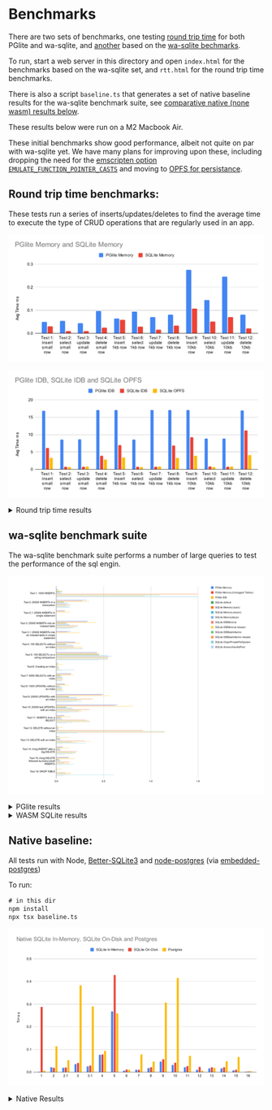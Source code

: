 # Benchmarks

There are two sets of benchmarks, one testing [round trip time](#round-trip-time-benchmarks) for both PGlite and wa-sqlite, and [another](#pglite-results-from-wa-sqlite-benchmark-suite) based on the [wa-sqlite bechmarks](https://rhashimoto.github.io/wa-sqlite/demo/benchmarks.html).

To run, start a web server in this directory and open `index.html` for the benchmarks based on the wa-sqlite set, and `rtt.html` for the round trip time benchmarks.

There is also a script `baseline.ts` that generates a set of native baseline results for the wa-sqlite benchmark suite, see [comparative native (none wasm) results below](#native-baseline).

These results below were run on a M2 Macbook Air.

These initial benchmarks show good performance, albeit not quite on par with wa-sqlite yet. We have many plans for improving upon these, including dropping the need for the [emscripten option `EMULATE_FUNCTION_POINTER_CASTS`](https://github.com/electric-sql/pglite/issues/56) and moving to [OPFS for persistance](https://github.com/electric-sql/pglite/issues/9).

## Round trip time benchmarks:

These tests run a series of inserts/updates/deletes to find the average time to execute the type of CRUD operations that are regularly used in an app.

![](./images/rtt-in-memory.svg)

![](./images/rtt-persisted.svg)

<details>
<summary>Round trip time results</summary>
<table>
  <thead>
    <tr>
      <th>Test</th>
      <th>PGlite Memory</th>
      <th>PGlite IDB</th>
      <th>SQLite Memory</th>
      <th>SQLite IDB</th>
      <th>SQLite OPFS</th>
    </tr>
  </thead>
  <tbody>
    <tr>
      <td>Test 1: insert small row</td>
      <td>0.050</td>
      <td>16.905</td>
      <td>0.030</td>
      <td>6.156</td>
      <td>3.315</td>
    </tr>
    <tr>
      <td>Test 2: select small row</td>
      <td>0.054</td>
      <td>8.591</td>
      <td>0.010</td>
      <td>0.705</td>
      <td>0.639</td>
    </tr>
    <tr>
      <td>Test 3: update small row</td>
      <td>0.044</td>
      <td>8.674</td>
      <td>0.009</td>
      <td>0.705</td>
      <td>0.811</td>
    </tr>
    <tr>
      <td>Test 4: delete small row</td>
      <td>0.097</td>
      <td>17.026</td>
      <td>0.024</td>
      <td>3.891</td>
      <td>2.825</td>
    </tr>
    <tr>
      <td>Test 5: insert 1kb row</td>
      <td>0.065</td>
      <td>17.071</td>
      <td>0.059</td>
      <td>6.983</td>
      <td>3.402</td>
    </tr>
    <tr>
      <td>Test 6: select 1kb row</td>
      <td>0.094</td>
      <td>8.589</td>
      <td>0.029</td>
      <td>0.711</td>
      <td>0.661</td>
    </tr>
    <tr>
      <td>Test 7: update 1kb row</td>
      <td>0.070</td>
      <td>17.030</td>
      <td>0.016</td>
      <td>0.761</td>
      <td>0.821</td>
    </tr>
    <tr>
      <td>Test 8: delete 1kb row</td>
      <td>0.081</td>
      <td>17.037</td>
      <td>0.034</td>
      <td>6.886</td>
      <td>3.349</td>
    </tr>
    <tr>
      <td>Test 9: insert 10kb row</td>
      <td>0.275</td>
      <td>17.047</td>
      <td>0.107</td>
      <td>9.267</td>
      <td>3.856</td>
    </tr>
    <tr>
      <td>Test 10: select 10kb row</td>
      <td>0.145</td>
      <td>8.824</td>
      <td>0.051</td>
      <td>0.832</td>
      <td>0.681</td>
    </tr>
    <tr>
      <td>Test 11: update 10kb row</td>
      <td>0.245</td>
      <td>8.835</td>
      <td>0.071</td>
      <td>0.746</td>
      <td>0.851</td>
    </tr>
    <tr>
      <td>Test 12: delete 10kb row</td>
      <td>0.081</td>
      <td>17.006</td>
      <td>0.021</td>
      <td>11.224</td>
      <td>4.079</td>
    </tr>
  </tbody>
</table>
</details>

## wa-sqlite benchmark suite

The wa-sqlite benchmark suite performs a number of large queries to test the performance of the sql engin.

![](./images/wa-benchmark.svg)

<details>
  <summary>PGlite results</summary>

<table>
  <thead>
    <tr>
      <th>Test</th>
      <th>Memory</th>
      <th>Memory (Unlogged Tables)</th>
      <th>Emscripten IndexedDB FS</th>
    </tr>
  </thead>
  <tbody>
    <tr>
      <td>Test 1: 1000 INSERTs</td>
      <td>0.020</td>
      <td>0.013</td>
      <td>0.054</td>
    </tr>
    <tr>
      <td>Test 2: 25000 INSERTs in a transaction</td>
      <td>0.322</td>
      <td>0.277</td>
      <td>0.351</td>
    </tr>
    <tr>
      <td>Test 2.1: 25000 INSERTs in single statement</td>
      <td>0.092</td>
      <td>0.087</td>
      <td>0.142</td>
    </tr>
    <tr>
      <td>Test 3: 25000 INSERTs into an indexed table</td>
      <td>0.336</td>
      <td>0.325</td>
      <td>0.421</td>
    </tr>
    <tr>
      <td>Test 3.1: 25000 INSERTs into an indexed table in single statement</td>
      <td>0.151</td>
      <td>0.115</td>
      <td>0.245</td>
    </tr>
    <tr>
      <td>Test 4: 100 SELECTs without an index</td>
      <td>0.200</td>
      <td>0.200</td>
      <td>0.254</td>
    </tr>
    <tr>
      <td>Test 5: 100 SELECTs on a string comparison</td>
      <td>0.431</td>
      <td>0.431</td>
      <td>0.457</td>
    </tr>
    <tr>
      <td>Test 6: Creating an index</td>
      <td>0.019</td>
      <td>0.018</td>
      <td>0.069</td>
    </tr>
    <tr>
      <td>Test 7: 5000 SELECTs with an index</td>
      <td>0.155</td>
      <td>0.156</td>
      <td>0.185</td>
    </tr>
    <tr>
      <td>Test 8: 1000 UPDATEs without an index</td>
      <td>0.087</td>
      <td>0.089</td>
      <td>0.131</td>
    </tr>
    <tr>
      <td>Test 9: 25000 UPDATEs with an index</td>
      <td>0.499</td>
      <td>0.477</td>
      <td>0.563</td>
    </tr>
    <tr>
      <td>Test 10: 25000 text UPDATEs with an index</td>
      <td>0.648</td>
      <td>0.620</td>
      <td>0.810</td>
    </tr>
    <tr>
      <td>Test 11: INSERTs from a SELECT</td>
      <td>0.088</td>
      <td>0.075</td>
      <td>0.151</td>
    </tr>
    <tr>
      <td>Test 12: DELETE without an index</td>
      <td>0.012</td>
      <td>0.011</td>
      <td>0.068</td>
    </tr>
    <tr>
      <td>Test 13: DELETE with an index</td>
      <td>0.033</td>
      <td>0.011</td>
      <td>0.138</td>
    </tr>
    <tr>
      <td>Test 14: A big INSERT after a big DELETE</td>
      <td>0.071</td>
      <td>0.059</td>
      <td>0.139</td>
    </tr>
    <tr>
      <td>Test 15: A big DELETE followed by many small INSERTs</td>
      <td>0.132</td>
      <td>0.127</td>
      <td>0.196</td>
    </tr>
    <tr>
      <td>Test 16: DROP TABLE</td>
      <td>0.002</td>
      <td>0.002</td>
      <td>0.053</td>
    </tr>
  </tbody>
</table>

</details>

<details>
  <summary>WASM SQLite results</summary>

<table>
  <thead>
    <tr>
      <th>Test</th>
      <th>default</th>
      <th>Memory (sync)</th>
      <th>Memory (async)</th>
      <th>MemoryAsync</th>
      <th>IDBMinimal</th>
      <th>IDBMinimal relaxed</th>
      <th>IDBBatchAtomic</th>
      <th>IDBBatchAtomic relaxed</th>
      <th>OriginPrivateFileSystem</th>
      <th>AccessHandlePool</th>
    </tr>
  </thead>
  <tbody>
    <tr>
      <td>Test 1: 1000 INSERTs (very slow on IDB &amp; OPFS)</td>
      <td>0.064</td>
      <td>0.035</td>
      <td>0.051</td>
      <td>0.055</td>
      <td>2.384</td>
      <td>2.588</td>
      <td>1.094</td>
      <td>0.939</td>
      <td>18.847</td>
      <td>24.67</td>
    </tr>
    <tr>
      <td>Test 2: 25000 INSERTs in a transaction</td>
      <td>0.082</td>
      <td>0.077</td>
      <td>0.12</td>
      <td>0.098</td>
      <td>0.14</td>
      <td>0.105</td>
      <td>0.15</td>
      <td>0.107</td>
      <td>0.141</td>
      <td>0.137</td>
    </tr>
    <tr>
      <td>Test 3: 25000 INSERTs into an indexed table</td>
      <td>0.112</td>
      <td>0.1</td>
      <td>0.138</td>
      <td>0.138</td>
      <td>0.23</td>
      <td>0.185</td>
      <td>0.228</td>
      <td>0.198</td>
      <td>0.174</td>
      <td>0.143</td>
    </tr>
    <tr>
      <td>Test 4: 100 SELECTs without an index</td>
      <td>0.106</td>
      <td>0.104</td>
      <td>0.17</td>
      <td>0.187</td>
      <td>0.185</td>
      <td>0.281</td>
      <td>0.185</td>
      <td>0.275</td>
      <td>0.285</td>
      <td>0.103</td>
    </tr>
    <tr>
      <td>Test 5: 100 SELECTs on a string comparison</td>
      <td>0.454</td>
      <td>0.451</td>
      <td>0.546</td>
      <td>0.584</td>
      <td>0.549</td>
      <td>0.553</td>
      <td>0.546</td>
      <td>0.548</td>
      <td>0.545</td>
      <td>0.452</td>
    </tr>
    <tr>
      <td>Test 6: Creating an index</td>
      <td>0.012</td>
      <td>0.012</td>
      <td>0.016</td>
      <td>0.018</td>
      <td>0.031</td>
      <td>0.024</td>
      <td>0.033</td>
      <td>0.024</td>
      <td>0.191</td>
      <td>0.061</td>
    </tr>
    <tr>
      <td>Test 7: 5000 SELECTs with an index</td>
      <td>0.046</td>
      <td>0.042</td>
      <td>0.064</td>
      <td>0.064</td>
      <td>0.06</td>
      <td>0.067</td>
      <td>0.071</td>
      <td>0.068</td>
      <td>0.061</td>
      <td>0.044</td>
    </tr>
    <tr>
      <td>Test 8: 1000 UPDATEs without an index</td>
      <td>0.033</td>
      <td>0.032</td>
      <td>0.055</td>
      <td>0.058</td>
      <td>0.062</td>
      <td>0.057</td>
      <td>0.059</td>
      <td>0.056</td>
      <td>0.077</td>
      <td>0.053</td>
    </tr>
    <tr>
      <td>Test 9: 25000 UPDATEs with an index</td>
      <td>0.131</td>
      <td>0.131</td>
      <td>0.211</td>
      <td>0.22</td>
      <td>0.391</td>
      <td>0.364</td>
      <td>0.258</td>
      <td>0.219</td>
      <td>0.274</td>
      <td>0.163</td>
    </tr>
    <tr>
      <td>Test 10: 25000 text UPDATEs with an index</td>
      <td>0.108</td>
      <td>0.101</td>
      <td>0.168</td>
      <td>0.177</td>
      <td>0.348</td>
      <td>0.362</td>
      <td>0.244</td>
      <td>0.267</td>
      <td>0.23</td>
      <td>0.132</td>
    </tr>
    <tr>
      <td>Test 11: INSERTs from a SELECT</td>
      <td>0.049</td>
      <td>0.047</td>
      <td>0.057</td>
      <td>0.062</td>
      <td>0.311</td>
      <td>0.33</td>
      <td>0.347</td>
      <td>0.358</td>
      <td>0.171</td>
      <td>0.102</td>
    </tr>
    <tr>
      <td>Test 12: DELETE without an index</td>
      <td>0.023</td>
      <td>0.02</td>
      <td>0.023</td>
      <td>0.034</td>
      <td>0.915</td>
      <td>0.936</td>
      <td>1.148</td>
      <td>1.146</td>
      <td>0.222</td>
      <td>0.094</td>
    </tr>
    <tr>
      <td>Test 13: DELETE with an index</td>
      <td>0.037</td>
      <td>0.038</td>
      <td>0.044</td>
      <td>0.049</td>
      <td>0.298</td>
      <td>0.365</td>
      <td>0.161</td>
      <td>0.217</td>
      <td>0.31</td>
      <td>0.065</td>
    </tr>
    <tr>
      <td>Test 14: A big INSERT after a big DELETE</td>
      <td>0.037</td>
      <td>0.036</td>
      <td>0.045</td>
      <td>0.047</td>
      <td>0.221</td>
      <td>0.169</td>
      <td>0.207</td>
      <td>0.21</td>
      <td>0.175</td>
      <td>0.084</td>
    </tr>
    <tr>
      <td>Test 15: A big DELETE followed by many small INSERTs</td>
      <td>0.029</td>
      <td>0.031</td>
      <td>0.043</td>
      <td>0.045</td>
      <td>0.138</td>
      <td>0.138</td>
      <td>0.083</td>
      <td>0.137</td>
      <td>0.189</td>
      <td>0.058</td>
    </tr>
    <tr>
      <td>Test 16: DROP TABLE</td>
      <td>0.002</td>
      <td>0.003</td>
      <td>0.002</td>
      <td>0.004</td>
      <td>0.096</td>
      <td>0.163</td>
      <td>0.098</td>
      <td>0.144</td>
      <td>0.61</td>
      <td>0.077</td>
    </tr>
  </tbody>
</table>

</details>

## Native baseline:

All tests run with Node, [Better-SQLite3](https://www.npmjs.com/package/better-sqlite3) and [node-postgres](https://www.npmjs.com/package/pg) (via [embedded-postgres](https://github.com/leinelissen/embedded-postgres))

To run:

```
# in this dir
npm install
npx tsx baseline.ts
```

![](./images/native.svg)

<details>
<summary>Native Results</summary>

<table cellspacing="0" cellpadding="0">
  <thead>
    <tr>
      <th>Test</th>
      <th>SQLite In-Memory</th>
      <th>SQLite On-Disk</th>
      <th>Postgres</th>
    </tr>
  </thead>
  <tbody>
    <tr>
      <td>Test 1: 1000 INSERTs</td>
      <td>0.002</td>
      <td>0.288</td>
      <td>0.007</td>
    </tr>
    <tr>
      <td>Test 2: 25000 INSERTs in a transaction</td>
      <td>0.022</td>
      <td>0.019</td>
      <td>0.114</td>
    </tr>
    <tr>
      <td>Test 2.1: 25000 INSERTs in single statement</td>
      <td>0.019</td>
      <td>0.02</td>
      <td>0.053</td>
    </tr>
    <tr>
      <td>Test 3: 25000 INSERTs into an indexed table</td>
      <td>0.035</td>
      <td>0.04</td>
      <td>0.383</td>
    </tr>
    <tr>
      <td>Test 3.1: 25000 INSERTs into an indexed table in single statement</td>
      <td>0.025</td>
      <td>0.029</td>
      <td>0.29</td>
    </tr>
    <tr>
      <td>Test 4: 100 SELECTs without an index</td>
      <td>0.076</td>
      <td>0.078</td>
      <td>0.094</td>
    </tr>
    <tr>
      <td>Test 5: 100 SELECTs on a string comparison</td>
      <td>0.268</td>
      <td>0.429</td>
      <td>0.259</td>
    </tr>
    <tr>
      <td>Test 6: Creating an index</td>
      <td>0.007</td>
      <td>0.011</td>
      <td>0.01</td>
    </tr>
    <tr>
      <td>Test 7: 5000 SELECTs with an index</td>
      <td>0.01</td>
      <td>0.01</td>
      <td>0.078</td>
    </tr>
    <tr>
      <td>Test 8: 1000 UPDATEs without an index</td>
      <td>0.018</td>
      <td>0.021</td>
      <td>0.047</td>
    </tr>
    <tr>
      <td>Test 9: 25000 UPDATEs with an index</td>
      <td>0.047</td>
      <td>0.056</td>
      <td>0.307</td>
    </tr>
    <tr>
      <td>Test 10: 25000 text UPDATEs with an index</td>
      <td>0.032</td>
      <td>0.041</td>
      <td>0.416</td>
    </tr>
    <tr>
      <td>Test 11: INSERTs from a SELECT</td>
      <td>0.022</td>
      <td>0.027</td>
      <td>0.072</td>
    </tr>
    <tr>
      <td>Test 12: DELETE without an index</td>
      <td>0.01</td>
      <td>0.023</td>
      <td>0.007</td>
    </tr>
    <tr>
      <td>Test 13: DELETE with an index</td>
      <td>0.017</td>
      <td>0.021</td>
      <td>0.019</td>
    </tr>
    <tr>
      <td>Test 14: A big INSERT after a big DELETE</td>
      <td>0.017</td>
      <td>0.021</td>
      <td>0.048</td>
    </tr>
    <tr>
      <td>Test 15: A big DELETE followed by many small INSERTs</td>
      <td>0.008</td>
      <td>0.01</td>
      <td>0.067</td>
    </tr>
    <tr>
      <td>Test 16: DROP TABLE</td>
      <td>0.001</td>
      <td>0.003</td>
      <td>0.004</td>
    </tr>
  </tbody>
</table>
</details>
